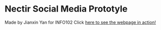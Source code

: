 # Nectir Social Media Prototyle
Made by Jianxin Yan for INFO102
Click <a href="http://students.washington.edu/yanja/Project/index.html">here to see the webpage in action!</a>
